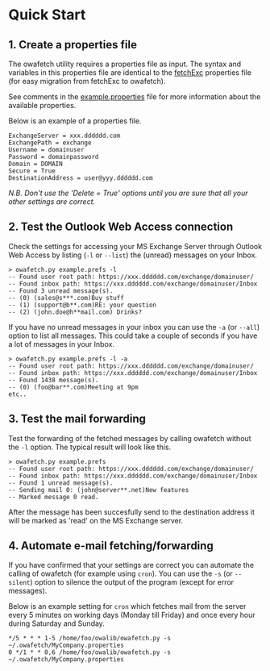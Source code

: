 # Quick Start

## 1. Create a properties file


The owafetch utility requires a properties file as input. 
The syntax and variables in this properties file are identical to the 
[fetchExc](http://www.saunalahti.fi/juhrauti/index.html) properties file 
(for easy migration from fetchExc to owafetch). 

See comments in the [example.properties](example.properties) file 
for more information about the available properties.

Below is an example of a properties file.

```
ExchangeServer = xxx.dddddd.com
ExchangePath = exchange
Username = domainuser 
Password = domainpassword
Domain = DOMAIN
Secure = True
DestinationAddress = user@yyy.dddddd.com
```

*N.B. Don't use the 'Delete = True' options until you are sure that all your other settings are correct.*


## 2. Test the Outlook Web Access connection

Check the settings for accessing your MS Exchange Server through Outlook Web Access by listing (`-l` or `--list`) the (unread) messages on your Inbox.

```
> owafetch.py example.prefs -l
-- Found user root path: https://xxx.dddddd.com/exchange/domainuser/
-- Found inbox path: https://xxx.dddddd.com/exchange/domainuser/Inbox
-- Found 3 unread message(s).
-- (0) (sales@s***.com)Buy stuff
-- (1) (support@b**.com)RE: your question
-- (2) (john.doe@h**mail.com) Drinks?
```

If you have no unread messages in your inbox you can use the `-a` (or `--all`) option to list all messages. 
This could take a couple of seconds if you have a lot of messages in your Inbox.

```
> owafetch.py example.prefs -l -a
-- Found user root path: https://xxx.dddddd.com/exchange/domainuser/
-- Found inbox path: https://xxx.dddddd.com/exchange/domainuser/Inbox
-- Found 1438 message(s).
-- (0) (foo@bar**.com)Meeting at 9pm
etc..
```

## 3. Test the mail forwarding
Test the forwarding of the fetched messages by calling owafetch without the `-l` option.
The typical result will look like this.

```
> owafetch.py example.prefs
-- Found user root path: https://xxx.dddddd.com/exchange/domainuser/
-- Found inbox path: https://xxx.dddddd.com/exchange/domainuser/Inbox
-- Found 1 unread message(s).
-- Sending mail 0: (john@server**.net)New features
-- Marked message 0 read.
```

After the message has been succesfully send to the destination address it will be marked as 'read' on the MS Exchange server.

## 4. Automate e-mail fetching/forwarding
If you have confirmed that your settings are correct you can automate the calling of owafetch (for example using `cron`). 
You can use the `-s` (or `--silent`) option to silence the output of the program (except for error messages).

Below is an example setting for `cron` which fetches mail from the server 
every 5 minutes on working days (Monday till Friday) and once every hour during Saturday and Sunday.

```
*/5 * * * 1-5 /home/foo/owalib/owafetch.py -s ~/.owafetch/MyCompany.properties
0 */1 * * 0,6 /home/foo/owalib/owafetch.py -s ~/.owafetch/MyCompany.properties
```
